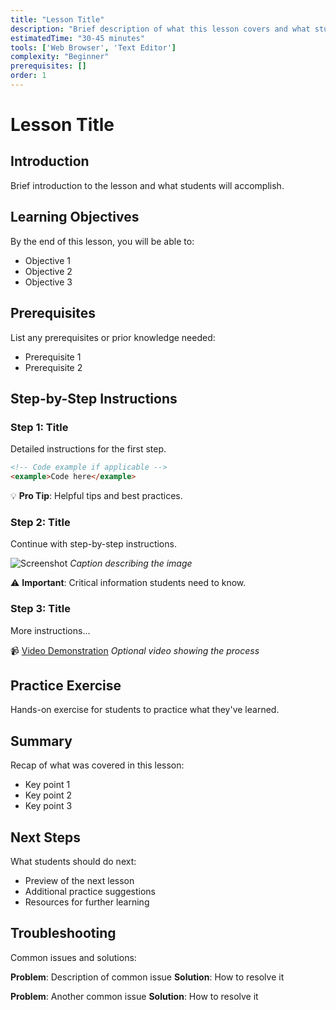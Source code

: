 ```yaml
---
title: "Lesson Title"
description: "Brief description of what this lesson covers and what students will learn."
estimatedTime: "30-45 minutes"
tools: ['Web Browser', 'Text Editor']
complexity: "Beginner"
prerequisites: []
order: 1
---
```


# Lesson Title

## Introduction

Brief introduction to the lesson and what students will accomplish.

## Learning Objectives

By the end of this lesson, you will be able to:
- Objective 1
- Objective 2
- Objective 3

## Prerequisites

List any prerequisites or prior knowledge needed:
- Prerequisite 1
- Prerequisite 2

## Step-by-Step Instructions

### Step 1: Title

Detailed instructions for the first step.

```html
<!-- Code example if applicable -->
<example>Code here</example>
```

💡 **Pro Tip**: Helpful tips and best practices.

### Step 2: Title

Continue with step-by-step instructions.

![Screenshot](../assets/images/screenshot.png)
*Caption describing the image*

⚠️ **Important**: Critical information students need to know.

### Step 3: Title

More instructions...

📹 [Video Demonstration](../assets/videos/demo.mp4)
*Optional video showing the process*

## Practice Exercise

Hands-on exercise for students to practice what they've learned.

## Summary

Recap of what was covered in this lesson:
- Key point 1
- Key point 2
- Key point 3

## Next Steps

What students should do next:
- Preview of the next lesson
- Additional practice suggestions
- Resources for further learning

## Troubleshooting

Common issues and solutions:

**Problem**: Description of common issue
**Solution**: How to resolve it

**Problem**: Another common issue
**Solution**: How to resolve it